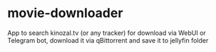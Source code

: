 # movie-downloader
App to search kinozal.tv (or any tracker) for download via WebUI or Telegram bot, download it via qBittorrent and save it to jellyfin folder
